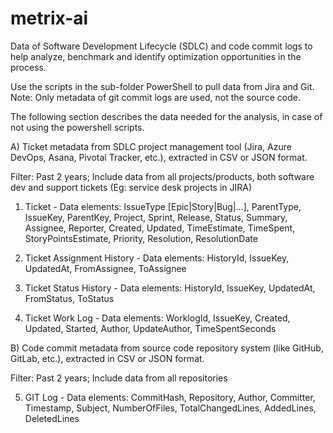 # metrix-ai

Data of Software Development Lifecycle (SDLC) and code commit logs to help analyze, benchmark and identify optimization opportunities in the process.

Use the scripts in the sub-folder PowerShell to pull data from Jira and Git.
Note: Only metadata of git commit logs are used, not the source code.

The following section describes the data needed for the analysis, in case of not using the powershell scripts.

A) Ticket metadata from SDLC project management tool (Jira, Azure DevOps, Asana, Pivotal Tracker, etc.), extracted in CSV or JSON format.

Filter: Past 2 years; Include data from all projects/products, both software dev and support tickets (Eg: service desk projects in JIRA)

1. Ticket - Data elements: IssueType [Epic|Story|Bug|...], ParentType, IssueKey, ParentKey, Project, Sprint, Release, Status, Summary, Assignee, Reporter, Created, Updated, TimeEstimate, TimeSpent, StoryPointsEstimate, Priority, Resolution, ResolutionDate

2. Ticket Assignment History - Data elements: HistoryId, IssueKey, UpdatedAt, FromAssignee, ToAssignee

3. Ticket Status History - Data elements: HistoryId, IssueKey, UpdatedAt, FromStatus, ToStatus

4. Ticket Work Log - Data elements: WorklogId, IssueKey, Created, Updated, Started, Author, UpdateAuthor, TimeSpentSeconds

B) Code commit metadata from source code repository system (like GitHub, GitLab, etc.), extracted in CSV or JSON format.

Filter: Past 2 years; Include data from all repositories

5. GIT Log - Data elements: CommitHash, Repository, Author, Committer, Timestamp, Subject, NumberOfFiles, TotalChangedLines, AddedLines, DeletedLines
